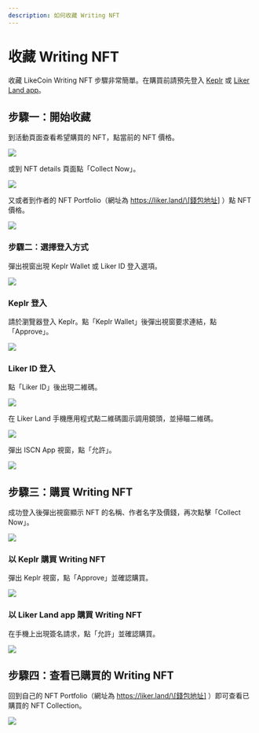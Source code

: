```yaml
---
description: 如何收藏 Writing NFT
---
```


# 收藏 Writing NFT

收藏 LikeCoin Writing NFT 步驟非常簡單。在購買前請預先登入 [Keplr](../wallet/keplr.md) 或 [Liker Land app](../../user-guide/liker-land/download.md)。

## 步驟一：開始收藏

到活動頁面查看希望購買的 NFT，點當前的 NFT 價格。

![](<../../.gitbook/assets/Buy NFT 01.png>)

或到 NFT details 頁面點「Collect Now」。

![](<../../.gitbook/assets/Buy NFT 02.png>)

又或者到作者的 NFT Portfolio（網址為 https://liker.land/\[錢包地址] ）點 NFT 價格。

![](<../../.gitbook/assets/Buy NFT 03.png>)

### 步驟二：選擇登入方式

彈出視窗出現 Keplr Wallet 或 Liker ID 登入選項。

![](<../../.gitbook/assets/Buy NFT 04.png>)

### Keplr 登入

請於瀏覽器登入 Keplr。點「Keplr Wallet」後彈出視窗要求連結，點「Approve」。

![](<../../.gitbook/assets/Buy NFT 05.png>)

### Liker ID 登入

點「Liker ID」後出現二維碼。

![](<../../.gitbook/assets/Buy NFT 08.png>)

在 Liker Land 手機應用程式點二維碼圖示調用鏡頭，並掃瞄二維碼。

![](<../../.gitbook/assets/Buy NFT 09.png>)

彈出 ISCN App 視窗，點「允許」。

![](<../../.gitbook/assets/Buy NFT 10.png>)

## 步驟三：購買 Writing NFT

成功登入後彈出視窗顯示 NFT 的名稱、作者名字及價錢，再次點擊「Collect Now」。

![](<../../.gitbook/assets/Buy NFT 06.png>)

### 以 Keplr 購買 Writing NFT

彈出 Keplr 視窗，點「Approve」並確認購買。

![](<../../.gitbook/assets/Buy NFT 07.png>)

### 以 Liker Land app 購買 Writing NFT

在手機上出現簽名請求，點「允許」並確認購買。

![](<../../.gitbook/assets/Buy NFT 11.png>)

## 步驟四：查看已購買的 Writing NFT

回到自己的 NFT Portfolio（網址為 https://liker.land/\[錢包地址] ）即可查看已購買的 NFT Collection。

![](<../../.gitbook/assets/Buy NFT 12.png>)
